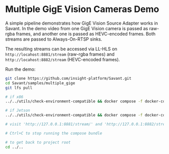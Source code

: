 # Multiple GigE Vision Cameras Demo

A simple pipeline demonstrates how GigE Vision Source Adapter works in Savant. In the demo video from one GigE Vision camera is passed as raw-rgba frames, and another one is passed as HEVC-encoded frames. Both streams are passed to Always-On-RTSP sinks.

The resulting streams can be accessed via LL-HLS on `http://locahost:8881/stream` (raw-rgba frames) and `http://locahost:8882/stream` (HEVC-encoded frames).

Run the demo:

```bash
git clone https://github.com/insight-platform/Savant.git
cd Savant/samples/multiple_gige
git lfs pull

# if x86
../../utils/check-environment-compatible && docker compose -f docker-compose.x86.yml up

# if Jetson
../../utils/check-environment-compatible && docker compose -f docker-compose.l4t.yml up

# visit 'http://127.0.0.1:8881/stream/' and 'http://127.0.0.1:8882/stream/' to see how it works

# Ctrl+C to stop running the compose bundle

# to get back to project root
cd ../..
```
